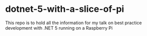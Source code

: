 # dotnet-5-with-a-slice-of-pi
This repo is to hold all the information for my talk on best practice development with .NET 5 running on a Raspberry Pi

